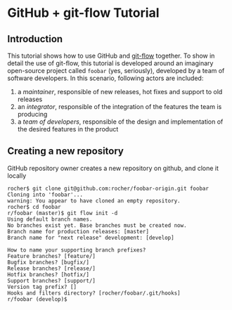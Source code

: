 <!--*- mardown-mode, auto-fill, flyspell -*-->

# GitHub + git-flow Tutorial

## Introduction
This tutorial shows how to use GitHub
and [git-flow](https://github.com/petervanderdoes/gitflow-avh) together. To show
in detail the use of git-flow, this tutorial is developed around an imaginary
open-source project called `foobar` (yes, seriously), developed by a team of
software developers. In this scenario, following actors are included:

  1. a *maintainer*, responsible of new releases, hot fixes and support to old
     releases
  2. an *integrator*, responsible of the integration of the features the team is
     producing
  3. a *team of developers*, responsible of the design and implementation of the
     desired features in the product

## Creating a new repository
GitHub repository owner creates a new repository on github, and clone it locally

```{shell}
rocher$ git clone git@github.com:rocher/foobar-origin.git foobar
Cloning into 'foobar'...
warning: You appear to have cloned an empty repository.
rocher$ cd foobar
r/foobar (master)$ git flow init -d
Using default branch names.
No branches exist yet. Base branches must be created now.
Branch name for production releases: [master]
Branch name for "next release" development: [develop]

How to name your supporting branch prefixes?
Feature branches? [feature/]
Bugfix branches? [bugfix/]
Release branches? [release/]
Hotfix branches? [hotfix/]
Support branches? [support/]
Version tag prefix? []
Hooks and filters directory? [rocher/foobar/.git/hooks]
r/foobar (develop)$
```
